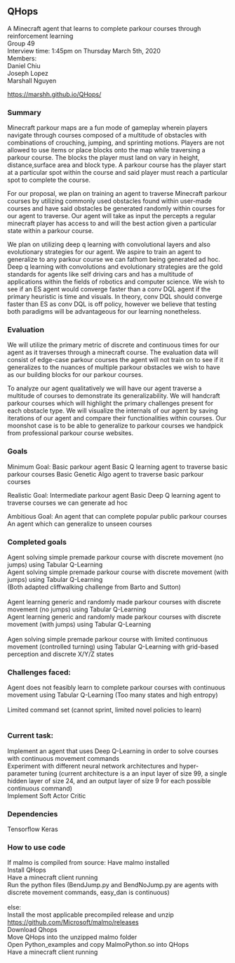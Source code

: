 ## QHops

A Minecraft agent that learns to complete parkour courses through reinforcement learning <br>
Group 49 <br>
Interview time: 1:45pm on Thursday March 5th, 2020<br> 
Members:<br>
Daniel Chiu <br>
Joseph Lopez <br>
Marshall Nguyen <br>

https://marshh.github.io/QHops/

### Summary

Minecraft parkour maps are a fun mode of gameplay wherein players navigate through courses composed of a multitude of obstacles with combinations of crouching, jumping, and sprinting motions. Players are not allowed to use items or place blocks onto the map while traversing a parkour course. The blocks the player must land on vary in height, distance,surface area and block type. A parkour course has the player start at a particular spot within the course and said player must reach a particular spot to complete the course. 

For our proposal, we plan on training an agent to traverse Minecraft parkour courses by utilizing commonly used obstacles found within user-made courses and have said obstacles be generated randomly within courses for our agent to traverse. Our agent will take as input the percepts a regular minecraft player has access to and will the best action given a particular state within a parkour course.

We plan on utilizing deep q learning with convolutional layers and also evolutionary strategies for our agent. We aspire to train an agent to generalize to any parkour course we can fathom being generated ad hoc. Deep q learning with convolutions and evolutionary strategies are the gold standards for agents like self driving cars and has a multitude of applications within the fields of robotics and computer science. We wish to see if an ES agent would converge faster than a conv DQL agent if the primary heuristic is time and visuals. In theory, conv DQL should converge faster than ES as conv DQL is off policy, however we believe that testing both paradigms will be advantageous for our learning nonetheless.  

### Evaluation
 
We will utilize the primary metric of discrete and continuous times for our agent as it traverses through a minecraft course. The evaluation data will consist of edge-case parkour courses the agent will not train on to see if it generalizes to the nuances of multiple parkour obstacles we wish to have as our building blocks for our parkour courses.
 
To analyze our agent qualitatively we will have our agent traverse a multitude of courses to demonstrate its generalizability. We will handcraft parkour courses which will highlight the primary challenges present for each obstacle type. We will visualize the internals of our agent by saving iterations of our agent and compare their functionalities within courses. Our moonshot case is to be able to generalize to parkour courses we handpick from professional parkour course websites. 

### Goals

Minimum Goal: Basic parkour agent 
Basic Q learning agent to traverse basic parkour courses 
Basic Genetic Algo agent to traverse basic parkour courses 

Realistic Goal: Intermediate parkour agent 
Basic Deep Q learning agent to traverse courses we can generate ad hoc

Ambitious Goal: An agent that can complete popular public parkour courses
An agent which can generalize to unseen courses  

### Completed goals

Agent solving simple premade parkour course with discrete movement (no jumps) using Tabular Q-Learning <br> 
Agent solving simple premade parkour course with discrete movement (with jumps) using Tabular Q-Learning <br> 
(Both adapted cliffwalking challenge from Barto and Sutton) <br> 
<br> 
Agent learning generic and randomly made parkour courses with discrete movement (no jumps) using Tabular Q-Learning<br> 
Agent learning generic and randomly made parkour courses with discrete movement (with jumps) using Tabular Q-Learning<br> 
<br> 
Agen solving simple premade parkour course with limited continuous movement (controlled turning) using Tabular Q-Learning with grid-based perception and discrete X/Y/Z states<br> 

### Challenges faced:
Agent does not feasibly learn to complete parkour courses with continuous movement using Tabular Q-Learning (Too many states and high entropy)<br> 
<br> 
Limited command set (cannot sprint, limited novel policies to learn)<br> 
<br> 
### Current task:
Implement an agent that uses Deep Q-Learning in order to solve courses with continuous movement commands<br> 
Experiment with different neural network architectures and hyper-parameter tuning (current architecture is a an input layer of size 99, a single hidden layer of size 24, and an output layer of size 9 for each possible continuous command)<br> 
Implement Soft Actor Critic<br> 


### Dependencies
Tensorflow
Keras

### How to use code
If malmo is compiled from source:
Have malmo installed <br>
Install QHops <br>
Have a minecraft client running <br>
Run the python files (BendJump.py and BendNoJump.py are agents with discrete movement commands, easy_dan is continuous) <br>
<br> else: <br>
Install the most applicable precompiled release and unzip<br>
https://github.com/Microsoft/malmo/releases <br>
Download Qhops<br>
Move QHops into the unzipped malmo folder <br>
Open Python_examples and copy MalmoPython.so into QHops <br>
Have a minecraft client running <br>

